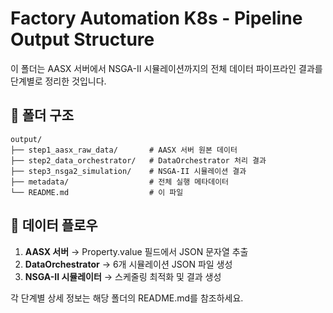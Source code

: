# Factory Automation K8s - Pipeline Output Structure

이 폴더는 AASX 서버에서 NSGA-II 시뮬레이션까지의 전체 데이터 파이프라인 결과를 단계별로 정리한 것입니다.

## 📁 폴더 구조

```
output/
├── step1_aasx_raw_data/       # AASX 서버 원본 데이터
├── step2_data_orchestrator/   # DataOrchestrator 처리 결과  
├── step3_nsga2_simulation/    # NSGA-II 시뮬레이션 결과
├── metadata/                  # 전체 실행 메타데이터
└── README.md                  # 이 파일
```

## 🔄 데이터 플로우

1. **AASX 서버** → Property.value 필드에서 JSON 문자열 추출
2. **DataOrchestrator** → 6개 시뮬레이션 JSON 파일 생성
3. **NSGA-II 시뮬레이터** → 스케줄링 최적화 및 결과 생성

각 단계별 상세 정보는 해당 폴더의 README.md를 참조하세요.
